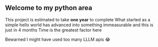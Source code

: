 ## Welcome to my python area

This project is estimated to take **one year** to complete
What started as a simple hello world has advanced into something immeasurable and this is just in 4 months 
Time is the greatest factor here


Bewarned I might have used too many LLLM apis 😂 
